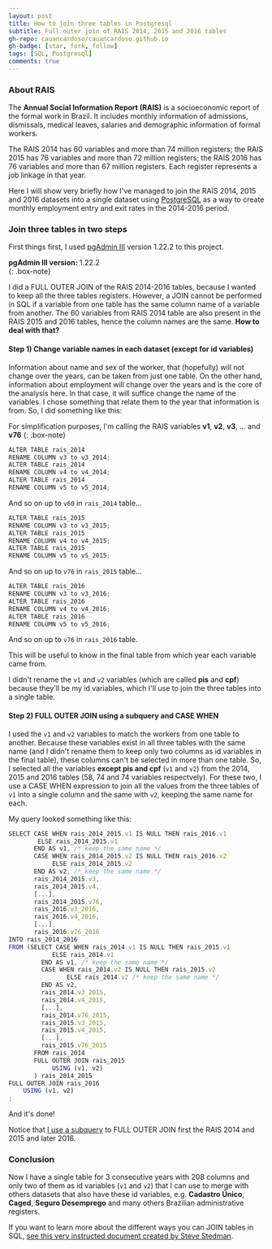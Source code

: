 ```yaml
---
layout: post
title: How to join three tables in Postgresql
subtitle: Full outer join of RAIS 2014, 2015 and 2016 tables
gh-repo: cauancardoso/cauancardoso.github.io
gh-badge: [star, fork, follow]
tags: [SQL, Postgresql]
comments: true
---
```


### About RAIS

The **Annual Social Information Report (RAIS)** is a socioeconomic report of the formal work in Brazil. It includes monthly information of admissions, dismissals, medical leaves, salaries and demographic information of formal workers. 

The RAIS 2014 has 60 variables and more than 74 million registers; the RAIS 2015 has 76 variables and more than 72 million registers; the RAIS 2016 has 76 variables and more than 67 million registers. Each register represents a job linkage in that year.

Here I will show very briefly how I've managed to join the RAIS 2014, 2015 and 2016 datasets into a single dataset using [PostgreSQL](https://www.postgresql.org/) as a way to create monthly employment entry and exit rates in the 2014-2016 period.

### Join three tables in two steps

First things first, I used [pgAdmin III](https://www.pgadmin.org/download/) version 1.22.2 to this project.

**pgAdmin III version:** 1.22.2  
{: .box-note}

I did a FULL OUTER JOIN of the RAIS 2014-2016 tables, because I wanted to keep all the three tables registers. However, a JOIN cannot be performed in SQL if a variable from one table has the same column name of a variable from another. The 60 variables from RAIS 2014 table are also present in the RAIS 2015 and 2016 tables, hence the column names are the same. **How to deal with that?**

#### Step 1) Change variable names in each dataset (except for id variables)

Information about name and sex of the worker, that (hopefully) will not change over the years, can be taken from just one table. On the other hand, information about employment will change over the years and is the core of the analysis here. In that case, it will suffice change the name of the variables. I chose something that relate them to the year that information is from. So, I did something like this:

For simplification purposes, I'm calling the RAIS variables **v1**, **v2**, **v3**, ... and **v76**
{: .box-note}

```javascript
ALTER TABLE rais_2014  
RENAME COLUMN v3 to v3_2014;  
ALTER TABLE rais_2014  
RENAME COLUMN v4 to v4_2014;  
ALTER TABLE rais_2014  
RENAME COLUMN v5 to v5_2014;  
```
And so on up to ```v60``` in ```rais_2014``` table...
```javascript
ALTER TABLE rais_2015
RENAME COLUMN v3 to v3_2015;
ALTER TABLE rais_2015
RENAME COLUMN v4 to v4_2015;
ALTER TABLE rais_2015
RENAME COLUMN v5 to v5_2015;
```
And so on up to ```v76``` in ```rais_2015``` table...
```javascript
ALTER TABLE rais_2016
RENAME COLUMN v3 to v3_2016;
ALTER TABLE rais_2016
RENAME COLUMN v4 to v4_2016;
ALTER TABLE rais_2016
RENAME COLUMN v5 to v5_2016;
```
And so on up to ```v76``` in ```rais_2016``` table.

This will be useful to know in the final table from which year each variable came from.

I didn't rename the ```v1``` and ```v2``` variables (which are called **pis** and **cpf**) because they'll be my id variables, which I'll use to join the three tables into a single table.

#### Step 2) FULL OUTER JOIN using a subquery and CASE WHEN

I used the ```v1``` and ```v2``` variables to match the workers from one table to another. Because these variables exist in all three tables with the same name (and I didn't rename them to keep only two columns as id variables in the final table), these columns can't be selected in more than one table. So, I selected all the variables **except pis and cpf** (```v1``` and ```v2```) from the 2014, 2015 and 2016 tables (58, 74 and 74 variables respectvely). For these two, I use a CASE WHEN expression to join all the values from the three tables of ```v1``` into a single column and the same with ```v2```, keeping the same name for each.

My query looked something like this: 

```javascript
SELECT CASE WHEN rais_2014_2015.v1 IS NULL THEN rais_2016.v1 
		ELSE rais_2014_2015.v1 
       END AS v1, /* keep the same name */  
       CASE WHEN rais_2014_2015.v2 IS NULL THEN rais_2016.v2 
     		ELSE rais_2014_2015.v2 
       END AS v2, /* keep the same name */  
       rais_2014_2015.v3,  
       rais_2014_2015.v4,  
       [...],  
       rais_2014_2015.v76,  
       rais_2016.v3_2016,  
       rais_2016.v4_2016,  
       [...],  
       rais_2016.v76_2016  
INTO rais_2014_2016  
FROM (SELECT CASE WHEN rais_2014.v1 IS NULL THEN rais_2015.v1 
			ELSE rais_2014.v1 
	     END AS v1, /* keep the same name */  
	     CASE WHEN rais_2014.v2 IS NULL THEN rais_2015.v2 
	     		ELSE rais_2014.v2 /* keep the same name */  
	     END AS v2,
	     rais_2014.v3_2015,  
	     rais_2014.v4_2015,  
	     [...],  
	     rais_2014.v76_2015, 
	     rais_2015.v3_2015,  
	     rais_2015.v4_2015,  
	     [...],  
	     rais_2015.v76_2015  
       FROM rais_2014  
       FULL OUTER JOIN rais_2015    
       		USING (v1, v2)  
       ) rais_2014_2015  
FULL OUTER JOIN rais_2016  
	USING (v1, v2)  
;
```
And it's done!

Notice that [I use a subquery](https://www.techonthenet.com/postgresql/subqueries.php) to FULL OUTER JOIN first the RAIS 2014 and 2015 and later 2016.

### Conclusion

Now I have a single table for 3 consecutive years with 208 columns and only two of them as id variables (```v1``` and ```v2```) that I can use to merge with others datasets that also have these id variables, e.g. **Cadastro Único**, **Caged**, **Seguro Desemprego** and many others Brazilian administrative registers.

If you want to learn more about the different ways you can JOIN tables in SQL, [see this very instructed document created by Steve Stedman](http://stevestedman.com/wp-content/uploads/TSqlJoinTypePoster1.pdf).

